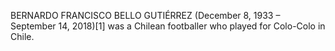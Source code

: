 BERNARDO FRANCISCO BELLO GUTIÉRREZ (December 8, 1933 – September 14, 2018)[1] was a Chilean footballer who played for Colo-Colo in Chile.
